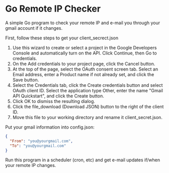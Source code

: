 # Go Remote IP Checker

A simple Go program to check your remote IP and e-mail you through your gmail account if it changes.

First, follow these steps to get your client_secrect.json

1. Use this wizard to create or select a project in the Google Developers Console and automatically turn on the API. Click Continue, then Go to credentials.
2. On the Add credentials to your project page, click the Cancel button.
3. At the top of the page, select the OAuth consent screen tab. Select an Email address, enter a Product name if not already set, and click the Save button.
4. Select the Credentials tab, click the Create credentials button and select OAuth client ID.
Select the application type Other, enter the name "Gmail API Quickstart", and click the Create button.
5. Click OK to dismiss the resulting dialog.
6. Click the file_download (Download JSON) button to the right of the client ID.
7. Move this file to your working directory and rename it client_secret.json.

Put your gmail information into config.json:

```json
{
  "From": "you@yourgmail.com",
  "To": "you@yourgmail.com"
}
```

Run this program in a scheduler (cron, etc) and get e-mail updates if/when your remote IP changes.
